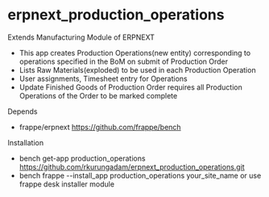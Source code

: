 # erpnext_production_operations
Extends Manufacturing Module of ERPNEXT
- This app creates Production Operations(new entity) corresponding to operations specified in the BoM on submit of Production Order
- Lists Raw Materials(exploded) to be used in each Production Operation
- User assignments, Timesheet entry for Operations
- Update Finished Goods of Production Order requires all Production Operations of the Order to be marked complete

Depends
- frappe/erpnext https://github.com/frappe/bench

Installation
- bench get-app production_operations https://github.com/rkurungadam/erpnext_production_operations.git
- bench frappe --install_app production_operations your_site_name 
  or 
  use frappe desk installer module
